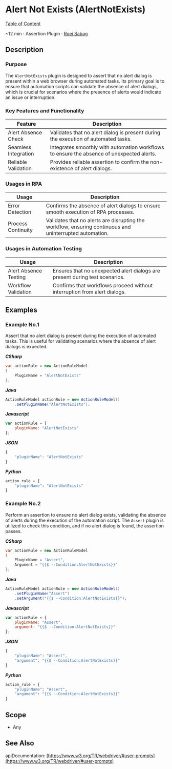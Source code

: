 # Alert Not Exists (AlertNotExists)

[Table of Content](../Home.md)  

~12 min · Assertion Plugin · [Roei Sabag](https://www.linkedin.com/in/roei-sabag-247aa18/)

## Description

### Purpose

The `AlertNotExists` plugin is designed to assert that no alert dialog is present within a web browser during automated tasks. 
Its primary goal is to ensure that automation scripts can validate the absence of alert dialogs, which is crucial for scenarios where the presence of alerts would indicate an issue or interruption.

### Key Features and Functionality

| Feature              | Description                                                                               |
|----------------------|-------------------------------------------------------------------------------------------|
| Alert Absence Check  | Validates that no alert dialog is present during the execution of automated tasks.        |
| Seamless Integration | Integrates smoothly with automation workflows to ensure the absence of unexpected alerts. |
| Reliable Validation  | Provides reliable assertion to confirm the non-existence of alert dialogs.                |

### Usages in RPA

| Usage              | Description                                                                                             |
|--------------------|---------------------------------------------------------------------------------------------------------|
| Error Detection    | Confirms the absence of alert dialogs to ensure smooth execution of RPA processes.                      |
| Process Continuity | Validates that no alerts are disrupting the workflow, ensuring continuous and uninterrupted automation. |

### Usages in Automation Testing

| Usage                  | Description                                                                 |
|------------------------|-----------------------------------------------------------------------------|
| Alert Absence Testing  | Ensures that no unexpected alert dialogs are present during test scenarios. |
| Workflow Validation    | Confirms that workflows proceed without interruption from alert dialogs.    |

## Examples

### Example No.1

Assert that no alert dialog is present during the execution of automated tasks. 
This is useful for validating scenarios where the absence of alert dialogs is expected.

_**CSharp**_

```csharp
var actionRule = new ActionRuleModel
{
    PluginName = "AlertNotExists"
};
```

_**Java**_

```java
ActionRuleModel actionRule = new ActionRuleModel()
    .setPluginName("AlertNotExists");
```

_**Javascript**_

```js
var actionRule = {
    pluginName: "AlertNotExists"
};
```

_**JSON**_

```js
{
    "pluginName": "AlertNotExists"
}
```

_**Python**_

```python
action_rule = {
    "pluginName": "AlertNotExists"
}
```
### Example No.2

Perform an assertion to ensure no alert dialog exists, validating the absence of alerts during the execution of the automation script. 
The `Assert` plugin is utilized to check this condition, and if no alert dialog is found, the assertion passes.

_**CSharp**_

```csharp
var actionRule = new ActionRuleModel
{
    PluginName = "Assert",
    Argument = "{{$ --Condition:AlertNotExists}}"
};
```

_**Java**_

```java
ActionRuleModel actionRule = new ActionRuleModel()
    .setPluginName("Assert")
    .setArgument("{{$ --Condition:AlertNotExists}}");
```

_**Javascript**_

```js
var actionRule = {
    pluginName: "Assert",
    argument: "{{$ --Condition:AlertNotExists}}"
};
```

_**JSON**_

```js
{
    "pluginName": "Assert",
    "argument": "{{$ --Condition:AlertNotExists}}"
}
```

_**Python**_

```python
action_rule = {
    "pluginName": "Assert",
    "argument": "{{$ --Condition:AlertNotExists}}"
}
```

## Scope

* Any
## See Also

apiDocumentation: [https://www.w3.org/TR/webdriver/#user-prompts](https://www.w3.org/TR/webdriver/#user-prompts)
